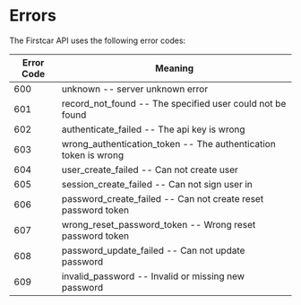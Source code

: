 # Errors

The Firstcar API uses the following error codes:


Error Code | Meaning
---------- | -------
600 | unknown -- server unknown error
601 | record_not_found -- The specified user could not be found
602 | authenticate_failed -- The api key is wrong
603 | wrong_authentication_token -- The authentication token is wrong
604 | user_create_failed -- Can not create user
605 | session_create_failed -- Can not sign user in
606 | password_create_failed -- Can not create reset password token
607 | wrong_reset_password_token -- Wrong reset password token
608 | password_update_failed -- Can not update password
609 | invalid_password -- Invalid or missing new password
